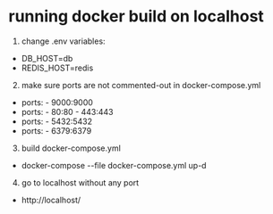 # running docker build on localhost

1. change .env variables:

- DB_HOST=db
- REDIS_HOST=redis

2. make sure ports are not commented-out in docker-compose.yml

- ports: - 9000:9000
- ports: - 80:80 - 443:443
- ports: - 5432:5432
- ports: - 6379:6379

3. build docker-compose.yml

- docker-compose --file docker-compose.yml up-d

4. go to localhost without any port

- http://localhost/
